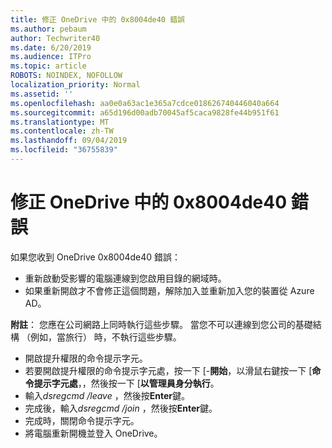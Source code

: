 ```yaml
---
title: 修正 OneDrive 中的 0x8004de40 錯誤
ms.author: pebaum
author: Techwriter40
ms.date: 6/20/2019
ms.audience: ITPro
ms.topic: article
ROBOTS: NOINDEX, NOFOLLOW
localization_priority: Normal
ms.assetid: ''
ms.openlocfilehash: aa0e0a63ac1e365a7cdce018626740446040a664
ms.sourcegitcommit: a65d196d00adb70045af5caca9828fe44b951f61
ms.translationtype: MT
ms.contentlocale: zh-TW
ms.lasthandoff: 09/04/2019
ms.locfileid: "36755839"
---
```

# <a name="fix-0x8004de40-error-in-onedrive"></a>修正 OneDrive 中的 0x8004de40 錯誤

如果您收到 OneDrive 0x8004de40 錯誤：

- 重新啟動受影響的電腦連線到您啟用目錄的網域時。
- 如果重新開啟才不會修正這個問題，解除加入並重新加入您的裝置從 Azure AD。 

**附註**： 您應在公司網路上同時執行這些步驟。 當您不可以連線到您公司的基礎結構 （例如，當旅行） 時，不執行這些步驟。 

- 開啟提升權限的命令提示字元。 
- 若要開啟提升權限的命令提示字元處，按一下 [-**開始**，以滑鼠右鍵按一下 [**命令提示字元處**，，然後按一下 [**以管理員身分執行**。
- 輸入*dsregcmd /leave* ，然後按**Enter**鍵。
- 完成後，輸入*dsregcmd /join* ，然後按**Enter**鍵。
- 完成時，關閉命令提示字元。
- 將電腦重新開機並登入 OneDrive。